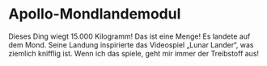 # Apollo-Mondlandemodul

Dieses Ding wiegt 15.000 Kilogramm! Das ist eine Menge! Es landete auf dem Mond.
Seine Landung inspirierte das Videospiel „Lunar Lander“, was ziemlich knifflig
ist. Wenn ich das spiele, geht mir immer der Treibstoff aus!
